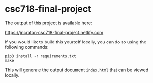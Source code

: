 # csc718-final-project

The output of this project is available here:

https://jncraton-csc718-final-project.netlify.com

If you would like to build this yourself locally, you can do so using the following commands:

    pip3 install -r requirements.txt
    make

This will generate the output document `index.html` that can be viewed locally.


